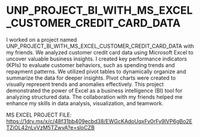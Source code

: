# UNP_PROJECT_BI_WITH_MS_EXCEL_CUSTOMER_CREDIT_CARD_DATA

I worked on a project named UNP_PROJECT_BI_WITH_MS_EXCEL_CUSTOMER_CREDIT_CARD_DATA with my friends.
We analyzed customer credit card data using Microsoft Excel to uncover valuable business insights.
I created key performance indicators (KPIs) to evaluate customer behaviors, such as spending trends and repayment patterns.
We utilized pivot tables to dynamically organize and summarize the data for deeper insights.
Pivot charts were created to visually represent trends and anomalies effectively.
This project demonstrated the power of Excel as a business intelligence (BI) tool for analyzing structured data.
The collaboration with my friends helped me enhance my skills in data analysis, visualization, and teamwork.

MS EXCEL PROJECT FILE: https://1drv.ms/x/c/48f31bb409ecbd38/EWGcKAdoUqxFv0rFy9lVP6gBo2ETZiOL42nLyVzM5TZwvA?e=sloCZB

